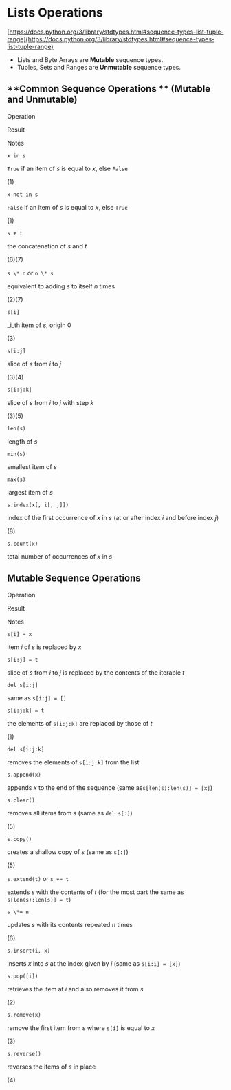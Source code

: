 # Lists  Operations

[https://docs.python.org/3/library/stdtypes.html#sequence-types-list-tuple-range](https://docs.python.org/3/library/stdtypes.html#sequence-types-list-tuple-range)

* Lists and Byte Arrays are **Mutable** sequence types.
* Tuples, Sets and Ranges are **Unmutable** sequence types.

## **Common Sequence Operations ** (Mutable and Unmutable)

Operation

Result

Notes

`x in s`

`True` if an item of _s_ is equal to _x_, else `False`

(1)

`x not in s`

`False` if an item of _s_ is equal to _x_, else `True`

(1)

`s + t`

the concatenation of _s_ and _t_

(6)(7)

`s \* n` or `n \* s`

equivalent to adding _s_ to itself _n_ times

(2)(7)

`s[i]`

_i_th item of _s_, origin 0

(3)

`s[i:j]`

slice of _s_ from _i_ to _j_

(3)(4)

`s[i:j:k]`

slice of _s_ from _i_ to _j_ with step _k_

(3)(5)

`len(s)`

length of _s_

`min(s)`

smallest item of _s_

`max(s)`

largest item of _s_

`s.index(x[, i[, j]])`

index of the first occurrence of _x_ in _s_ (at or after index _i_ and before index _j_)

(8)

`s.count(x)`

total number of occurrences of _x_ in _s_

## **Mutable Sequence Operations**

Operation

Result

Notes

`s[i] = x`

item _i_ of _s_ is replaced by _x_

`s[i:j] = t`

slice of _s_ from _i_ to _j_ is replaced by the contents of the iterable _t_

`del s[i:j]`

same as `s[i:j] = []`

`s[i:j:k] = t`

the elements of `s[i:j:k]` are replaced by those of _t_

(1)

`del s[i:j:k]`

removes the elements of `s[i:j:k]` from the list

`s.append(x)`

appends _x_ to the end of the sequence (same as`s[len(s):len(s)] = [x]`)

`s.clear()`

removes all items from _s_ (same as `del s[:]`)

(5)

`s.copy()`

creates a shallow copy of _s_ (same as `s[:]`)

(5)

`s.extend(t)` or `s += t`

extends _s_ with the contents of _t_ (for the most part the same as `s[len(s):len(s)] = t`)

`s \*= n`

updates _s_ with its contents repeated _n_ times

(6)

`s.insert(i, x)`

inserts _x_ into _s_ at the index given by _i_ (same as `s[i:i] = [x]`)

`s.pop([i])`

retrieves the item at _i_ and also removes it from _s_

(2)

`s.remove(x)`

remove the first item from _s_ where `s[i]` is equal to _x_

(3)

`s.reverse()`

reverses the items of _s_ in place

(4)
